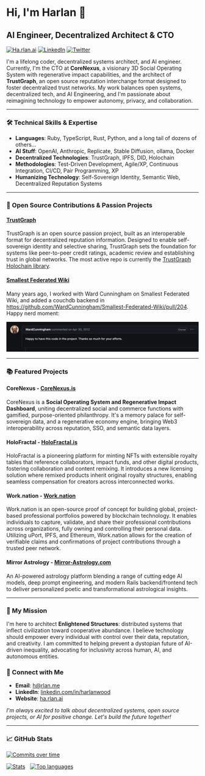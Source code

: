 # Hi, I'm Harlan 👋
## AI Engineer, Decentralized Architect & CTO

[![Ha.rlan.ai](https://img.shields.io/badge/Ha.rlan.ai-1abc9c?style=flat&logo=circuitverse&logoColor=white)](https://ha.rlan.ai/)
[![LinkedIn](https://img.shields.io/badge/-LinkedIn-blue?style=flat&logo=Linkedin&logoColor=white)](https://www.linkedin.com/in/harlanwood/)
[![Twitter](https://img.shields.io/badge/-Twitter-1da1f2?style=flat&logo=x&logoColor=white)](https://twitter.com/harlantwood)

I'm a lifelong coder, decentralized systems architect, and AI engineer. Currently, I'm the CTO at **CoreNexus**, a visionary 3D Social Operating System with regenerative impact capabilities, and the architect of **TrustGraph**, an open source reputation interchange format designed to foster decentralized trust networks. My work balances open systems, decentralized tech, and AI Engineering, and I'm passionate about reimagining technology to empower autonomy, privacy, and collaboration.

---

### 🛠 Technical Skills & Expertise

- **Languages**: Ruby, TypeScript, Rust, Python, and a long tail of dozens of others...
- **AI Stuff**: OpenAI, Anthropic, Replicate, Stable Diffusion, ollama, Docker
- **Decentralized Technologies**: TrustGraph, IPFS, DID, Holochain
- **Methodologies**: Test-Driven Development, Agile/XP, Continuous Integration, CI/CD, Pair Programming, XP
- **Humanizing Technology**: Self-Sovereign Identity, Semantic Web, Decentralized Reputation Systems

---

### 🌌 Open Source Contributions & Passion Projects

#### **[TrustGraph](https://github.com/trustgraph/trustgraph)**
TrustGraph is an open source passion project, built as an interoperable format for decentralized reputation information. Designed to enable self-sovereign identity and selective sharing, TrustGraph sets the foundation for systems like peer-to-peer credit ratings, academic review and establishing trust in global networks.  The most active repo is currently the [TrustGraph Holochain library](https://github.com/trustgraph/trustgraph-holochain).

#### **[Smallest Federated Wiki](https://github.com/WardCunningham/Smallest-Federated-Wiki/pull/204)**
Many years ago, I worked with Ward Cunningham on Smallest Federated Wiki, and added a couchdb backend in <https://github.com/WardCunningham/Smallest-Federated-Wiki/pull/204>. Happy nerd moment:

![](images/Ward-happy.png)

---

### 📚 Featured Projects

#### **CoreNexus** - [CoreNexus.is](https://CoreNexus.is)
CoreNexus is a **Social Operating System and Regenerative Impact Dashboard**, uniting decentralized social and commerce functions with gamified, purpose-oriented philanthropy. It's a memory palace for self-sovereign data, and a regenerative economy engine, bringing Web3 interoperability across reputation, SSO, and semantic data layers.

#### **HoloFractal** - [HoloFractal.is](https://HoloFractal.is)
HoloFractal is a pioneering platform for minting NFTs with extensible royalty tables that reference collaborators, impact funds, and other digital products, fostering collaboration and content remixing. It introduces a new licensing solution where remixed products inherit original royalty structures, enabling seamless compensation for creators across interconnected works.

#### **Work.nation** - [Work.nation](https://github.com/worknation/work.nation?tab=readme-ov-file#worknation)
Work.nation is an open-source proof of concept for building global, project-based professional portfolios powered by blockchain technology. It enables individuals to capture, validate, and share their professional contributions across organizations, fully owning and controlling their personal data. Utilizing uPort, IPFS, and Ethereum, Work.nation allows for the creation of verifiable claims and confirmations of project contributions through a trusted peer network.

#### **Mirror Astrology** - [Mirror-Astrology.com](https://Mirror-Astrology.com)
An AI-powered astrology platform blending a range of cutting edge AI models, deep prompt engineering, and modern Rails backend/frontend tech to deliver personalized poetic and transformational astrological insights.

---

### 🔭 My Mission

I'm here to architect **Enlightened Structures**: distributed systems that inflect civilization toward cooperative abundance. I believe technology should empower every individual with control over their data, reputation, and creativity. I am committed to helping prevent a dystopian future of AI-driven inequality, advocating for inclusivity across human, AI, and autonomous entities.

### 💬 Connect with Me

- **Email**: [h@rlan.me](mailto:h@rlan.me)
- **LinkedIn**: [linkedin.com/in/harlanwood](https://www.linkedin.com/in/harlanwood/)
- **Website**: [ha.rlan.ai](https://ha.rlan.ai/)

*I'm always excited to talk about decentralized systems, open source projects, or AI for positive change. Let's build the future together!*

---

### 📈 GitHub Stats

[![Commits over time](http://github-profile-summary-cards.vercel.app/api/cards/profile-details?username=harlantwood&theme=nord_dark)](https://github.com/harlantwood)

[![Stats](http://github-profile-summary-cards.vercel.app/api/cards/stats?username=harlantwood&theme=nord_dark)](https://github.com/harlantwood) <img src="https://img.spacergif.org/spacer.gif" width="5" height="1"> [![Top languages](http://github-profile-summary-cards.vercel.app/api/cards/most-commit-language?username=harlantwood&theme=nord_dark)](https://github.com/harlantwood)
